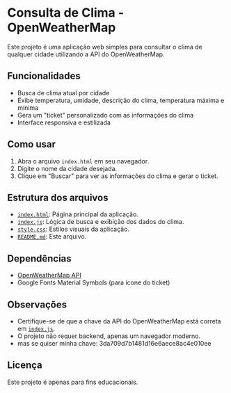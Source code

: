 # Consulta de Clima - OpenWeatherMap

Este projeto é uma aplicação web simples para consultar o clima de qualquer cidade utilizando a API do OpenWeatherMap.

## Funcionalidades

- Busca de clima atual por cidade
- Exibe temperatura, umidade, descrição do clima, temperatura máxima e mínima
- Gera um "ticket" personalizado com as informações do clima
- Interface responsiva e estilizada

## Como usar

1. Abra o arquivo `index.html` em seu navegador.
2. Digite o nome da cidade desejada.
3. Clique em "Buscar" para ver as informações do clima e gerar o ticket.

## Estrutura dos arquivos

- [`index.html`](index.html): Página principal da aplicação.
- [`index.js`](index.js): Lógica de busca e exibição dos dados do clima.
- [`style.css`](style.css): Estilos visuais da aplicação.
- [`README.md`](README.md): Este arquivo.

## Dependências

- [OpenWeatherMap API](https://openweathermap.org/api)
- Google Fonts Material Symbols (para ícone do ticket)

## Observações

- Certifique-se de que a chave da API do OpenWeatherMap está correta em [`index.js`](index.js).
- O projeto não requer backend, apenas um navegador moderno.
- mas se quiser minha chave: 3da709d7b1481d16e6aece8ac4e010ee

## Licença

Este projeto é apenas para fins educacionais.